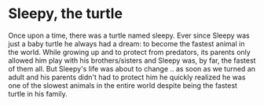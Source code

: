 # Sleepy, the turtle

Once upon a time, there was a turtle named sleepy. Ever since Sleepy was just a baby turtle he always had a dream: to become the fastest animal in the world. While growing up and to protect from predators, its parents only allowed him play with his brothers/sisters and Sleepy was, by far, the fastest of them all. But Sleepy's life was about to change .. as soon as we turned an adult and his parents didn't had to protect him he quickly realized he was one of the slowest animals in the entire world despite being the fastest turtle in his family. 

